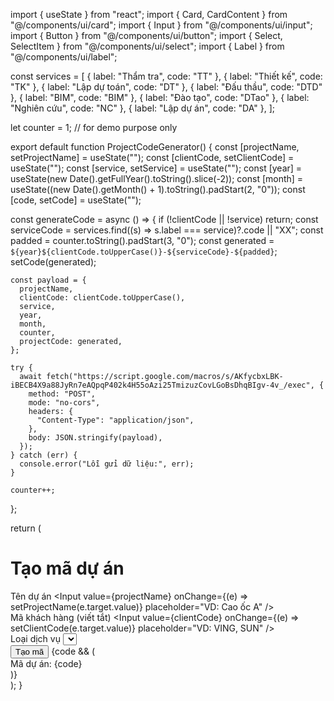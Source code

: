import { useState } from "react";
import { Card, CardContent } from "@/components/ui/card";
import { Input } from "@/components/ui/input";
import { Button } from "@/components/ui/button";
import { Select, SelectItem } from "@/components/ui/select";
import { Label } from "@/components/ui/label";

const services = [
  { label: "Thẩm tra", code: "TT" },
  { label: "Thiết kế", code: "TK" },
  { label: "Lập dự toán", code: "DT" },
  { label: "Đấu thầu", code: "DTD" },
  { label: "BIM", code: "BIM" },
  { label: "Đào tạo", code: "DTao" },
  { label: "Nghiên cứu", code: "NC" },
  { label: "Lập dự án", code: "DA" },
];

let counter = 1; // for demo purpose only

export default function ProjectCodeGenerator() {
  const [projectName, setProjectName] = useState("");
  const [clientCode, setClientCode] = useState("");
  const [service, setService] = useState("");
  const [year] = useState(new Date().getFullYear().toString().slice(-2));
  const [month] = useState((new Date().getMonth() + 1).toString().padStart(2, "0"));
  const [code, setCode] = useState("");

  const generateCode = async () => {
    if (!clientCode || !service) return;
    const serviceCode = services.find((s) => s.label === service)?.code || "XX";
    const padded = counter.toString().padStart(3, "0");
    const generated = `${year}${clientCode.toUpperCase()}-${serviceCode}-${padded}`;
    setCode(generated);

    const payload = {
      projectName,
      clientCode: clientCode.toUpperCase(),
      service,
      year,
      month,
      counter,
      projectCode: generated,
    };

    try {
      await fetch("https://script.google.com/macros/s/AKfycbxLBK-iBECB4X9a88JyRn7eAQpqP402k4H55oAzi25TmizuzCovLGoBsDhqBIgv-4v_/exec", {
        method: "POST",
        mode: "no-cors",
        headers: {
          "Content-Type": "application/json",
        },
        body: JSON.stringify(payload),
      });
    } catch (err) {
      console.error("Lỗi gửi dữ liệu:", err);
    }

    counter++;
  };

  return (
    <div className="max-w-xl mx-auto p-6 space-y-4">
      <h1 className="text-2xl font-bold">Tạo mã dự án</h1>
      <Card>
        <CardContent className="space-y-4 pt-6">
          <div>
            <Label>Tên dự án</Label>
            <Input value={projectName} onChange={(e) => setProjectName(e.target.value)} placeholder="VD: Cao ốc A" />
          </div>
          <div>
            <Label>Mã khách hàng (viết tắt)</Label>
            <Input value={clientCode} onChange={(e) => setClientCode(e.target.value)} placeholder="VD: VING, SUN" />
          </div>
          <div>
            <Label>Loại dịch vụ</Label>
            <Select onValueChange={setService} defaultValue="">
              {services.map((s) => (
                <SelectItem key={s.code} value={s.label}>{s.label}</SelectItem>
              ))}
            </Select>
          </div>
          <Button onClick={generateCode}>Tạo mã</Button>
          {code && (
            <div className="p-4 bg-green-100 rounded-xl text-green-800 font-semibold">
              Mã dự án: {code}
            </div>
          )}
        </CardContent>
      </Card>
    </div>
  );
}
